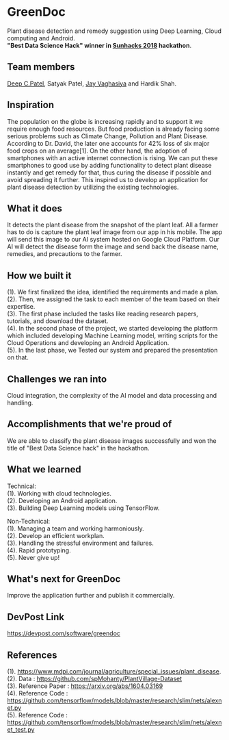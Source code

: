 # GreenDoc
Plant disease detection and remedy suggestion using Deep Learning, Cloud computing and Android.
<br/>**"Best Data Science Hack" winner in [Sunhacks 2018](https://sunhacks.io/) hackathon**.

## Team members
[Deep C.Patel](https://github.com/deepcpatel), Satyak Patel, [Jay Vaghasiya](https://github.com/Jaysparkexel) and Hardik Shah.

## Inspiration
The population on the globe is increasing rapidly and to support it we require enough food resources. But food production is already facing some serious problems such as Climate Change, Pollution and Plant Disease. According to Dr. David, the later one accounts for 42% loss of six major food crops on an average[1]. On the other hand, the adoption of smartphones with an active internet connection is rising. We can put these smartphones to good use by adding functionality to detect plant disease instantly and get remedy for that, thus curing the disease if possible and avoid spreading it further. This inspired us to develop an application for plant disease detection by utilizing the existing technologies.

## What it does
It detects the plant disease from the snapshot of the plant leaf. All a farmer has to do is capture the plant leaf image from our app in his mobile. The app will send this image to our AI system hosted on Google Cloud Platform. Our AI will detect the disease form the image and send back the disease name, remedies, and precautions to the farmer.

## How we built it
(1). We first finalized the idea, identified the requirements and made a plan.
<br />(2). Then, we assigned the task to each member of the team based on their expertise.
<br />(3). The first phase included the tasks like reading research papers, tutorials, and download the dataset.
<br />(4). In the second phase of the project, we started developing the platform which included developing Machine Learning model, writing scripts for the Cloud Operations and developing an Android Application.
<br />(5). In the last phase, we Tested our system and prepared the presentation on that.

## Challenges we ran into
Cloud integration, the complexity of the AI model and data processing and handling.

## Accomplishments that we're proud of
We are able to classify the plant disease images successfully and won the title of "Best Data Science hack" in the hackathon.

## What we learned
Technical:
<br />(1). Working with cloud technologies.
<br />(2). Developing an Android application.
<br />(3). Building Deep Learning models using TensorFlow.

Non-Technical:
<br />(1). Managing a team and working harmoniously.
<br />(2). Develop an efficient workplan.
<br />(3). Handling the stressful environment and failures.
<br />(4). Rapid prototyping.
<br />(5). Never give up!

## What's next for GreenDoc
Improve the application further and publish it commercially.

## DevPost Link
https://devpost.com/software/greendoc

## References
(1). https://www.mdpi.com/journal/agriculture/special_issues/plant_disease.
<br />(2). Data : https://github.com/spMohanty/PlantVillage-Dataset
<br />(3). Reference Paper : https://arxiv.org/abs/1604.03169
<br />(4). Reference Code : https://github.com/tensorflow/models/blob/master/research/slim/nets/alexnet.py
<br />(5). Reference Code : https://github.com/tensorflow/models/blob/master/research/slim/nets/alexnet_test.py
